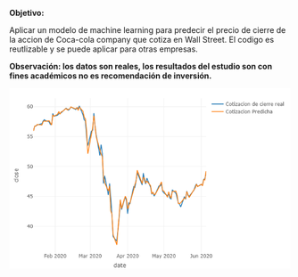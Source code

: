 **Objetivo:**

Aplicar un modelo de machine learning para predecir el precio de cierre de la accion de Coca-cola company que cotiza en Wall Street. El codigo es reutlizable y se puede aplicar para otras empresas. 

**Observación: los datos son reales, los resultados del estudio son con fines académicos no es recomendación de inversión.**
 
 

![Prediccion](https://github.com/faballay/DataScience/blob/master/Coca-cola/prediction.png)
